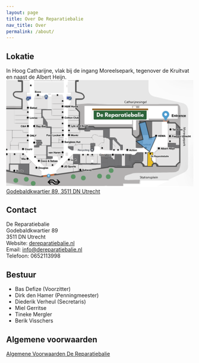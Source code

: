 ```yaml
---
layout: page
title: Over De Reparatiebalie
nav_title: Over
permalink: /about/
---
```


## Lokatie

In Hoog Catharijne, vlak bij de ingang Moreelsepark, tegenover de Kruitvat en naast de Albert Heijn.
![Plattegrond Hoog Catharijne](/assets/plattegrond_hc2.png)
[Godebaldkwartier 89, 3511 DN Utrecht](https://maps.app.goo.gl/NNqvhNuKh5XBKmkT9)  

## Contact

De Reparatiebalie  
Godebaldkwartier 89  
3511 DN Utrecht  
Website: [dereparatiebalie.nl](http://dereparatiebalie.nl)  
Email: [info@dereparatiebalie.nl](mailto:info@dereparatiebalie.nl)  
Telefoon: 0652113998  

## Bestuur

* Bas Defize (Voorzitter)
* Dirk den Hamer (Penningmeester)
* Diederik Verheul (Secretaris)
* Miel Gerritse
* Tineke Mergler
* Berik Visschers

## Algemene voorwaarden

[Algemene Voorwaarden De Reparatiebalie](/assets/20250115_AV_De_Reparatiebalie_versie_1.0.pdf)
